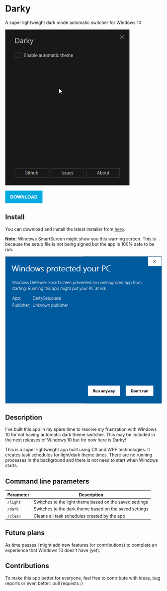 # Darky

A super lightweight dark mode automatic switcher for Windows 10

![](.repo/recording.gif)

[![](.repo/download.png)](https://github.com/adrianmteo/Darky/releases/latest/download/DarkySetup.exe)

## Install

You can download and install the latest installer from [here](https://github.com/adrianmteo/Darky/releases).

**Note:** Windows SmartScreen might show you this warning screen. This is because the setup file is not being signed but the app is 100% safe to be run.

![](.repo/smartscreen.png)

## Description

I've built this app in my spare time to resolve my frustration with Windows 10 for not having automatic dark theme switcher. This may be included in the next releases of Windows 10 but for now here is Darky!

This is a super lightweight app built using C# and WPF technologies. It creates task schedules for light/dark theme times. There are no running processes in the background and there is not need to start when Windows starts.

## Command line parameters

| Parameter | Description                                             |
| --------- | ------------------------------------------------------- |
| `/light`  | Switches to the light theme based on the saved settings |
| `/dark`   | Switches to the dark theme based on the saved settings  |
| `/clean`  | Cleans all task schedules created by the app            |

## Future plans

As time passes I might add new features (or contributions) to complete an experience that Windows 10 does't have (yet).

## Contributions

To make this app better for everyone, feel free to contribute with ideas, bug reports or even better: pull requests :)
